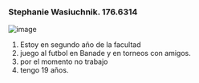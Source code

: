 ### Stephanie Wasiuchnik. 176.6314
![image](https://user-images.githubusercontent.com/82040098/113721971-5ba28280-96c6-11eb-892b-61849c9748d8.png)

1. Estoy en segundo año de la facultad
2. juego al futbol en Banade y en torneos con amigos.
3. por el momento no trabajo 
4. tengo 19 años. 
